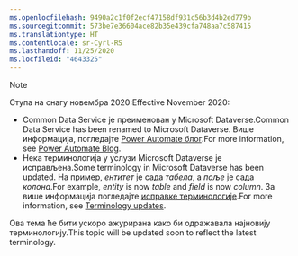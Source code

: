 ```yaml
---
ms.openlocfilehash: 9490a2c1f0f2ecf47158df931c56b3d4b2ed779b
ms.sourcegitcommit: 573be7e36604ace82b35e439cfa748aa7c587415
ms.translationtype: HT
ms.contentlocale: sr-Cyrl-RS
ms.lasthandoff: 11/25/2020
ms.locfileid: "4643325"
---
```

> [!NOTE]
> <span data-ttu-id="b36b8-101">Ступа на снагу новембра 2020:</span><span class="sxs-lookup"><span data-stu-id="b36b8-101">Effective November 2020:</span></span>
>
> - <span data-ttu-id="b36b8-102">Common Data Service је преименован у Microsoft Dataverse.</span><span class="sxs-lookup"><span data-stu-id="b36b8-102">Common Data Service has been renamed to Microsoft Dataverse.</span></span> <span data-ttu-id="b36b8-103">Више информација, погледајте [Power Automate блог](https://aka.ms/PAuAppBlog).</span><span class="sxs-lookup"><span data-stu-id="b36b8-103">For more information, see [Power Automate Blog](https://aka.ms/PAuAppBlog).</span></span>
> - <span data-ttu-id="b36b8-104">Нека терминологија у услузи Microsoft Dataverse је исправљена.</span><span class="sxs-lookup"><span data-stu-id="b36b8-104">Some terminology in Microsoft Dataverse has been updated.</span></span> <span data-ttu-id="b36b8-105">На пример, *ентитет* је сада *табела*, а *поље* је сада *колона*.</span><span class="sxs-lookup"><span data-stu-id="b36b8-105">For example, *entity* is now *table* and *field* is now *column*.</span></span> <span data-ttu-id="b36b8-106">За више информација погледајте [исправке терминологије](https://go.microsoft.com/fwlink/?linkid=2147247).</span><span class="sxs-lookup"><span data-stu-id="b36b8-106">For more information, see [Terminology updates](https://go.microsoft.com/fwlink/?linkid=2147247).</span></span>
>
> <span data-ttu-id="b36b8-107">Ова тема ће бити ускоро ажурирана како би одражавала најновију терминологију.</span><span class="sxs-lookup"><span data-stu-id="b36b8-107">This topic will be updated soon to reflect the latest terminology.</span></span>
